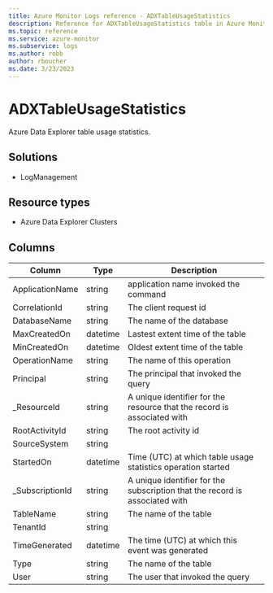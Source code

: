 ```yaml
---
title: Azure Monitor Logs reference - ADXTableUsageStatistics
description: Reference for ADXTableUsageStatistics table in Azure Monitor Logs.
ms.topic: reference
ms.service: azure-monitor
ms.subservice: logs
ms.author: robb
author: rboucher
ms.date: 3/23/2023
---
```


# ADXTableUsageStatistics

 Azure Data Explorer table usage statistics.

## Solutions

- LogManagement
## Resource types

- Azure Data Explorer Clusters




## Columns

| Column | Type | Description |
| --- | --- | --- |
| ApplicationName | string | application name invoked the command |
| CorrelationId | string | The client request id |
| DatabaseName | string | The name of the database |
| MaxCreatedOn | datetime | Lastest extent time of the table |
| MinCreatedOn | datetime | Oldest extent time of the table |
| OperationName | string | The name of this operation |
| Principal | string | The principal that invoked the query |
| _ResourceId | string | A unique identifier for the resource that the record is associated with |
| RootActivityId | string | The root activity id |
| SourceSystem | string |  |
| StartedOn | datetime | Time (UTC) at which table usage statistics operation started |
| _SubscriptionId | string | A unique identifier for the subscription that the record is associated with |
| TableName | string | The name of the table |
| TenantId | string |  |
| TimeGenerated | datetime | The time (UTC) at which this event was generated |
| Type | string | The name of the table |
| User | string | The user that invoked the query |
